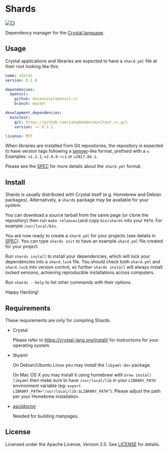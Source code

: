 # Shards

[![CI](https://github.com/crystal-lang/shards/workflows/CI/badge.svg)](https://github.com/crystal-lang/shards/actions?query=workflow%3ACI+event%3Apush+branch%3Amaster)

Dependency manager for the [Crystal language](https://crystal-lang.org).

## Usage

Crystal applications and libraries are expected to have a `shard.yml` file
at their root looking like this:

```yaml
name: shards
version: 0.1.0

dependencies:
  openssl:
    github: datanoise/openssl.cr
    branch: master

development_dependencies:
  minitest:
    git: https://github.com/ysbaddaden/minitest.cr.git
    version: ~> 0.3.1

license: MIT
```

When libraries are installed from Git repositories, the repository is expected
to have version tags following a [semver](http://semver.org/)-like format,
prefixed with a `v`. Examples: `v1.2.3`, `v2.0.0-rc1` or `v2017.04.1`.

Please see the [SPEC](https://github.com/ysbaddaden/shards/blob/master/docs/shard.yml.adoc)
for more details about the `shard.yml` format.


## Install

Shards is usually distributed with Crystal itself (e.g. Homebrew and Debian
packages). Alternatively, a `shards` package may be available for your system.

You can download a source tarball from the same page (or clone the repository)
then run `make release=1`and copy `bin/shards` into your `PATH`. For
example `/usr/local/bin`.

You are now ready to create a `shard.yml` for your projects (see details in
[SPEC](https://github.com/ysbaddaden/shards/blob/master/docs/shard.yml.adoc)). You can type
`shards init` to have an example `shard.yml` file created for your project.

Run `shards install` to install your dependencies, which will lock your
dependencies into a `shard.lock` file. You should check both `shard.yml` and
`shard.lock` into version control, so further `shards install` will always
install locked versions, achieving reproducible installations across computers.

Run `shards --help` to list other commands with their options.

Happy Hacking!


## Requirements

These requirements are only for compiling Shards.

* Crystal

  Please refer to <https://crystal-lang.org/install/> for
  instructions for your operating system.

* libyaml

  On Debian/Ubuntu Linux you may install the `libyaml-dev` package.

  On Mac OS X you may install it using homebrew with `brew install libyaml`
  then make sure to have `/usr/local/lib` in your `LIBRARY_PATH` environment
  variable (eg: `export LIBRARY_PATH="/usr/local/lib:$LIBRARY_PATH"`).
  Please adjust the path per your Homebrew installation.

* [asciidoctor](https://asciidoctor.org/)

  Needed for building manpages.


## License

Licensed under the Apache License, Version 2.0. See
[LICENSE]((https://github.com/ysbaddaden/shards/blob/master/LICENSE)) for
details.
